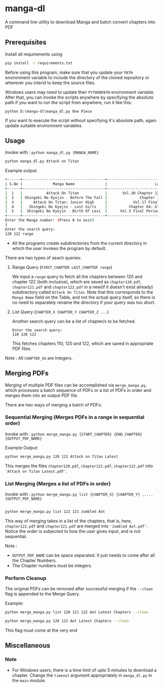 # manga-dl
A command line utility to download Manga and batch convert chapters into PDF

## Prerequisites
Install all requirements using 

```bash
pip install -r requirements.txt

```

Before using this program, make sure that you update your `PATH` environment variable to include the directory of the cloned repository or wherever you intend to keep the source files. 

Windows users may need to update their `PYTHONPATH` environment variable. After that, you can invoke the scripts anywhere by specifying the absolute path if you want to run the script from anywhere, run it like this:

`python D:\manga-dl\manga_dl.py One Piece`

If you want to execute the script without specifying it's absolute path, again update suitable environment variables.

## Usage

Invoke with : `python manga_dl.py {MANGA_NAME}`

```bash
python manga_dl.py Attack on Titan

```

Example output:

```bash
+------+--------------------------------------+--------------------------------------------------------------+-----------------------------+
| S.No |              Manga Name              |                      Latest Chapter                          |         Update Time         |
+------+--------------------------------------+--------------------------------------------------------------+-----------------------------+
|  1   |           Attack On Titan            |       Vol.30 Chapter 122: From You, 2000 Years Ago           | Updated : Oct-05-2019 02:14 |
|  2   | Shingeki No Kyojin - Before The Fall |               Chapter 121: Future Memories                   | Updated : Oct-09-2019 08:14 |
|  3   |     Attack On Titan: Junior High     |            Vol.17 Final Chapter: To A New Age                | Updated : Oct-20-2018 12:56 |
|  4   |   Shingeki No Kyojin - Lost Girls    |          Chapter 64: Glimmer In The Umbral Dark              | Updated : Jan-08-2019 08:34 |
|  5   |  Shingeki No Kyojin - Birth Of Levi  |      Vol.5 Final Period: Farewell, Attack Junior High!       | Updated : Sep-05-2018 16:44 |
+------+--------------------------------------+--------------------------------------------------------------+-----------------------------+
Enter the Manga number: (Press 0 to exit)
1
Enter the search query:
120 122 range
```

* All the programs create subdirectories from the current directory in which the user invokes the program by default.

There are two types of seach queries:

1. Range Query (`FIRST_CHAPTER LAST_CHAPTER range`)

    We input a `range` query to fetch all the chapters between 120 and chapter 122 (both inclusive), which are saved as `chapter120.pdf`, `chapter121.pdf` and `chapter122.pdf` in a new(if it doesn't exist already) subdirectory called `Attack On Titan`. Note that this corresponds to the `Manga Name` field on the Table, and not the actual query itself, so there is no need to separately rename the directory if your query was too short.

2. List Query (`CHAPTER_X CHAPTER_Y CHAPTER_Z ...`)

    Another search query can be a list of chapter/s to be fetched.

    ```
    Enter the search query:
    110 120 122
    ```

    This fetches chapters 110, 120 and 122, which are saved in appropriate PDF files.

Note : All `CHAPTER_X`s are Integers.

## Merging PDFs
Merging of multiple PDF files can be accomplished via `merge_manga.py`, which processes a batch sequence of PDFs or a list of PDFs in order and merges them into an output PDF file.

There are two ways of merging a batch of PDFs:

### Sequential Merging (Merges PDFs in a range in sequential order)

Invoke with : `python merge_manga.py {START_CHAPTER} {END_CHAPTER} {OUTPUT_PDF_NAME}` 

Example Output:

```bash
python merge_manga.py 120 122 Attack on Titan Latest
```
This merges the files `chapter120.pdf`, `chapter121.pdf`, `chapter122.pdf` into `'Attack on Titan Latest.pdf'`. 

### List Merging (Merges a list of PDFs in order)

Invoke with : `python merge_manga.py list {CHAPTER_X} {CHAPTER_Y} ..... {OUTPUT_PDF_NAME}`

```bash

python merge_manga.py list 122 121 Jumbled Aot
```
This way of merging takes in a list of the chapters, that is, here, `chapter122.pdf` and `chapter121.pdf` are merged into `'Jumbled Aot.pdf'`. Notice the order is subjected to how the user gives input, and is not sequential.

Note : 

* `OUTPUT_PDF_NAME` can be space separated. It just needs to come after all the Chapter Numbers.
* The Chapter numbers must be integers.

### Perform Cleanup
The original PDFs can be removed after successful merging if the `--clean` flag is appended to the Merge Query.

Example:

```bash
python merge_manga.py list 120 121 122 Aot Latest Chapters --clean
```

```bash
python merge_manga.py 120 122 Aot Latest Chapters --clean
```

This flag must come at the very end

## Miscellaneous
### Note
* For Windows users, there is a time limit of upto 5 minutes to download a chapter. Change the `timeout` argument appropriately in `manga_dl.py` in the `main` module.
